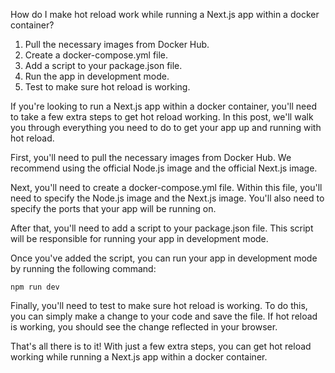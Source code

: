 How do I make hot reload work while running a Next.js app within a docker container?

1. Pull the necessary images from Docker Hub.
2. Create a docker-compose.yml file.
3. Add a script to your package.json file.
4. Run the app in development mode.
5. Test to make sure hot reload is working.

If you're looking to run a Next.js app within a docker container, you'll need to take a few extra steps to get hot reload working. In this post, we'll walk you through everything you need to do to get your app up and running with hot reload.

First, you'll need to pull the necessary images from Docker Hub. We recommend using the official Node.js image and the official Next.js image.

Next, you'll need to create a docker-compose.yml file. Within this file, you'll need to specify the Node.js image and the Next.js image. You'll also need to specify the ports that your app will be running on.

After that, you'll need to add a script to your package.json file. This script will be responsible for running your app in development mode.

Once you've added the script, you can run your app in development mode by running the following command:

```
npm run dev
```

Finally, you'll need to test to make sure hot reload is working. To do this, you can simply make a change to your code and save the file. If hot reload is working, you should see the change reflected in your browser.

That's all there is to it! With just a few extra steps, you can get hot reload working while running a Next.js app within a docker container.